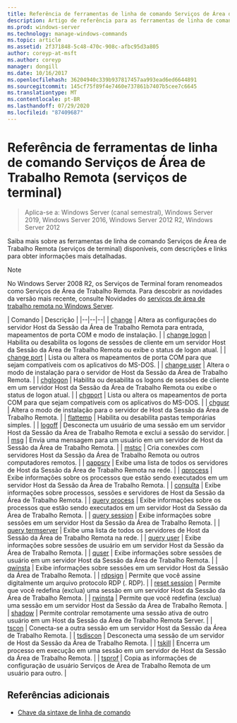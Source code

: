 ```yaml
---
title: Referência de ferramentas de linha de comando Serviços de Área de Trabalho Remota (serviços de terminal)
description: Artigo de referência para as ferramentas de linha de comando do Serviços de Área de Trabalho Remota (RDS).
ms.prod: windows-server
ms.technology: manage-windows-commands
ms.topic: article
ms.assetid: 2f371848-5c48-470c-908c-afbc95d3a805
author: coreyp-at-msft
ms.author: coreyp
manager: dongill
ms.date: 10/16/2017
ms.openlocfilehash: 36204940c339b937817457aa993ead6ed6644891
ms.sourcegitcommit: 145cf75f89f4e7460e737861b7407b5cee7c6645
ms.translationtype: MT
ms.contentlocale: pt-BR
ms.lasthandoff: 07/29/2020
ms.locfileid: "87409687"
---
```

# <a name="remote-desktop-services-terminal-services-command-line-tools-reference"></a>Referência de ferramentas de linha de comando Serviços de Área de Trabalho Remota (serviços de terminal)

> Aplica-se a: Windows Server (canal semestral), Windows Server 2019, Windows Server 2016, Windows Server 2012 R2, Windows Server 2012

Saiba mais sobre as ferramentas de linha de comando Serviços de Área de Trabalho Remota (serviços de terminal) disponíveis, com descrições e links para obter informações mais detalhadas.

> [!NOTE]
> No Windows Server 2008 R2, os Serviços de Terminal foram renomeados como Serviços de Área de Trabalho Remota. Para descobrir as novidades da versão mais recente, consulte Novidades do [serviços de área de trabalho remota no Windows Server](/previous-versions/windows/it-pro/windows-server-2012-r2-and-2012/dn283323(v=ws.11)).

| Comando | Descrição |
|--|--|--|
| [change](change.md) | Altera as configurações do servidor Host da Sessão da Área de Trabalho Remota para entrada, mapeamentos de porta COM e modo de instalação. |
| [change logon](change-logon.md) | Habilita ou desabilita os logons de sessões de cliente em um servidor Host da Sessão da Área de Trabalho Remota ou exibe o status de logon atual. |
| [change port](change-port.md) | Lista ou altera os mapeamentos de porta COM para que sejam compatíveis com os aplicativos do MS-DOS. |
| [change user](change-user.md) | Altera o modo de instalação para o servidor de Host da Sessão da Área de Trabalho Remota. |
| [chglogon](chglogon.md) | Habilita ou desabilita os logons de sessões de cliente em um servidor Host da Sessão da Área de Trabalho Remota ou exibe o status de logon atual. |
| [chgport](chgport.md) | Lista ou altera os mapeamentos de porta COM para que sejam compatíveis com os aplicativos do MS-DOS. |
| [chgusr](chgusr.md) | Altera o modo de instalação para o servidor de Host da Sessão da Área de Trabalho Remota. |
| [flattemp](flattemp.md) | Habilita ou desabilita pastas temporárias simples. |
| [logoff](logoff.md) | Desconecta um usuário de uma sessão em um servidor Host da Sessão da Área de Trabalho Remota e exclui a sessão do servidor. |
| [msg](msg.md) | Envia uma mensagem para um usuário em um servidor de Host da Sessão da Área de Trabalho Remota. |
| [mstsc](mstsc.md) | Cria conexões com servidores Host da Sessão da Área de Trabalho Remota ou outros computadores remotos. |
| [qappsrv](qappsrv.md) | Exibe uma lista de todos os servidores de Host da Sessão da Área de Trabalho Remota na rede. |
| [qprocess](qprocess.md) | Exibe informações sobre os processos que estão sendo executados em um servidor Host da Sessão da Área de Trabalho Remota. |
| [consulta](query.md) | Exibe informações sobre processos, sessões e servidores de Host da Sessão da Área de Trabalho Remota. |
| [query process](query-process.md) | Exibe informações sobre os processos que estão sendo executados em um servidor Host da Sessão da Área de Trabalho Remota. |
| [query session](query-session.md) | Exibe informações sobre sessões em um servidor Host da Sessão da Área de Trabalho Remota. |
| [query termserver](query-termserver.md) | Exibe uma lista de todos os servidores de Host da Sessão da Área de Trabalho Remota na rede. |
| [query user](query-user.md) | Exibe informações sobre sessões de usuário em um servidor Host da Sessão da Área de Trabalho Remota. |
| [quser](quser.md) | Exibe informações sobre sessões de usuário em um servidor Host da Sessão da Área de Trabalho Remota. |
| [qwinsta](qwinsta.md) | Exibe informações sobre sessões em um servidor Host da Sessão da Área de Trabalho Remota. |
| [rdpsign](rdpsign.md) | Permite que você assine digitalmente um arquivo protocolo RDP (. RDP). |
| [reset session](reset-session.md) | Permite que você redefina (exclua) uma sessão em um servidor Host da Sessão da Área de Trabalho Remota. |
| [rwinsta](rwinsta.md) | Permite que você redefina (exclua) uma sessão em um servidor Host da Sessão da Área de Trabalho Remota. |
| [shadow](shadow.md) | Permite controlar remotamente uma sessão ativa de outro usuário em um Host da Sessão da Área de Trabalho Remota Server. |
| [tscon](tscon.md) | Conecta-se a outra sessão em um servidor Host da Sessão da Área de Trabalho Remota. |
| [tsdiscon](tsdiscon.md) | Desconecta uma sessão de um servidor de Host da Sessão da Área de Trabalho Remota. |
| [tskill](tskill.md) | Encerra um processo em execução em uma sessão em um servidor de Host da Sessão da Área de Trabalho Remota. |
| [tsprof](tsprof.md) | Copia as informações de configuração de usuário Serviços de Área de Trabalho Remota de um usuário para outro. |

## <a name="additional-references"></a>Referências adicionais

- [Chave da sintaxe de linha de comando](command-line-syntax-key.md)